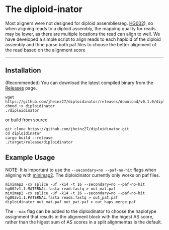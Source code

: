 # The diploid-inator

Most aligners were not designed for diploid assemblies(eg. [HG002](https://github.com/marbl/HG002)), so when aligning reads to a diploid assembly, the mapping quality for reads may be lower, as there are multiple locations the read can align to well. We have developed a simple script to align reads to each haploid of the diploid assembly and thne parse both paf files to choose the better alignment of the read based on the alignment score

---

## Installation

(Recommended) You can download the latest compiled binary from the [Releases](https://github.com/jheinz27/diploidinator/releases) page.
```
wget https://github.com/jheinz27/diploidinator/releases/download/v0.1.0/diploidinator
chmod +x diploidinator
./diploidinator
```

or build from source 
``` 
git clone https://github.com/jheinz27/diploidinator.git
cd diploidinator
cargo build --release
./target/release/diploidinator
```

## Example Usage
NOTE: It is important to use the `--secondary=no --paf-no-hit` flags when aligning with [minimap2](https://github.com/lh3/minimap2). The diploidinator currently only works on paf files. 
```
minimap2 -cx splice -uf -k14 -t 16 --secondary=no --paf-no-hit hg002v1.1.MATERNAL.fasta read.fastq > out_mat.paf
minimap2 -cx splice -uf -k14 -t 16 --secondary=no --paf-no-hit hg002v1.1.PATERNAL.fasta reads.fastq > out_pat.paf 
diploidinator out_mat.paf out_pat.paf > out_haps_merge.paf
```
The `--max` flag can be added to the diploidinator to choose the haplotype assignment that results in the alignment block with the higest AS score, rather than the higest sum of AS scores in a split alignmentas is the default.  

